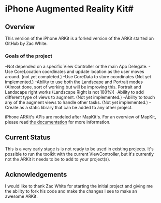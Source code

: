 # iPhone Augmented Reality Kit#

## Overview ##

This version of the iPhone ARKit is a forked version of the ARKit started on GitHub by Zac White.  

### Goals of the project ###
-Not depended on a specific View Controller or the main App Delegate.
-Use CoreLocation coordinates and update location as the user moves around. (not yet completed.) 
-Use CoreData to store coordinates (Not yet implemented.)
-Ability to use both the Landscape and Portrait modes (Almost done, sort of working but will be improving this. Portrait and Landscape right works (Landscape Right is not 100%))
-Ability to add different type of views to augment. (Not yet implemented.)
-Ability to touch any of the augment views to handle other tasks. (Not yet implemented.)
-Create as a static library that can be added to any other project.


iPhone ARKit's APIs are modeled after MapKit's. For an overview of MapKit, please read [the documentation](http://developer.apple.com/iphone/library/documentation/MapKit/Reference/MapKit_Framework_Reference/index.html) for more information.

## Current Status ##

This is a very early stage is is not ready to be used in existing projects. 
It's possible to run the toolkit with the current ViewController, but it's currently not the ARKit it needs to be to add to your project(s).

## Acknowledgements ##
I would like to thank Zac White for starting the initial project and giving me the ability to fork his code and make the changes I see to make an awesome ARKit.
